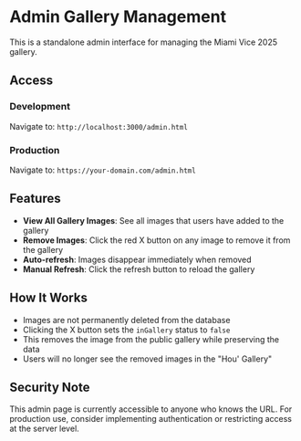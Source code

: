# Admin Gallery Management

This is a standalone admin interface for managing the Miami Vice 2025 gallery.

## Access

### Development
Navigate to: `http://localhost:3000/admin.html`

### Production
Navigate to: `https://your-domain.com/admin.html`

## Features

- **View All Gallery Images**: See all images that users have added to the gallery
- **Remove Images**: Click the red X button on any image to remove it from the gallery
- **Auto-refresh**: Images disappear immediately when removed
- **Manual Refresh**: Click the refresh button to reload the gallery

## How It Works

- Images are not permanently deleted from the database
- Clicking the X button sets the `inGallery` status to `false`
- This removes the image from the public gallery while preserving the data
- Users will no longer see the removed images in the "Hou' Gallery"

## Security Note

This admin page is currently accessible to anyone who knows the URL. For production use, consider implementing authentication or restricting access at the server level.
